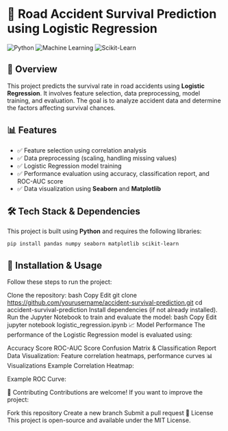 # 🚗 Road Accident Survival Prediction using Logistic Regression

![Python](https://img.shields.io/badge/Python-3.8-blue)
![Machine Learning](https://img.shields.io/badge/Machine%20Learning-Logistic%20Regression-orange)
![Scikit-Learn](https://img.shields.io/badge/Scikit--Learn-ML%20Model-yellow)

## 📌 Overview  
This project predicts the survival rate in road accidents using **Logistic Regression**. It involves feature selection, data preprocessing, model training, and evaluation. The goal is to analyze accident data and determine the factors affecting survival chances.

## 📊 Features  
- ✅ Feature selection using correlation analysis  
- ✅ Data preprocessing (scaling, handling missing values)  
- ✅ Logistic Regression model training  
- ✅ Performance evaluation using accuracy, classification report, and ROC-AUC score  
- ✅ Data visualization using **Seaborn** and **Matplotlib**  

## 🛠️ Tech Stack & Dependencies  
This project is built using **Python** and requires the following libraries:  
```bash
pip install pandas numpy seaborn matplotlib scikit-learn
```

## 🚀 Installation & Usage
Follow these steps to run the project:

Clone the repository:
bash
Copy
Edit
git clone https://github.com/yourusername/accident-survival-prediction.git
cd accident-survival-prediction
Install dependencies (if not already installed).
Run the Jupyter Notebook to train and evaluate the model:
bash
Copy
Edit
jupyter notebook logistic_regression.ipynb
📈 Model Performance
The performance of the Logistic Regression model is evaluated using:

Accuracy Score
ROC-AUC Score
Confusion Matrix & Classification Report
Data Visualization: Feature correlation heatmaps, performance curves
📊 Visualizations
Example Correlation Heatmap:

Example ROC Curve:

🤝 Contributing
Contributions are welcome! If you want to improve the project:

Fork this repository
Create a new branch
Submit a pull request
📜 License
This project is open-source and available under the MIT License.
